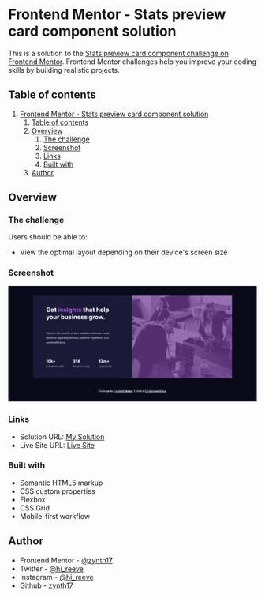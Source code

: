 # Frontend Mentor - Stats preview card component solution

This is a solution to the [Stats preview card component challenge on Frontend Mentor](https://www.frontendmentor.io/challenges/stats-preview-card-component-8JqbgoU62). Frontend Mentor challenges help you improve your coding skills by building realistic projects. 

## Table of contents

1. [Frontend Mentor - Stats preview card component solution](#frontend-mentor---stats-preview-card-component-solution)
	1. [Table of contents](#table-of-contents)
	2. [Overview](#overview)
		1. [The challenge](#the-challenge)
		2. [Screenshot](#screenshot)
		3. [Links](#links)
		4. [Built with](#built-with)
	3. [Author](#author)

## Overview

### The challenge

Users should be able to:

- View the optimal layout depending on their device's screen size

### Screenshot

![](./design/Screenshot_1.png)

### Links

- Solution URL: [My Solution](https://www.frontendmentor.io/solutions/stats-preview-card-solution-using-only-html-and-css-TykdlBua7)
- Live Site URL: [Live Site](https://zynth17.github.io/stats-preview-card-component/)
### Built with

- Semantic HTML5 markup
- CSS custom properties
- Flexbox
- CSS Grid
- Mobile-first workflow
## Author


- Frontend Mentor - [@zynth17](https://www.frontendmentor.io/profile/zynth17)
- Twitter - [@hi_reeve](https://twitter.com/hi_reeve)
- Instagram - [@hi_reeve](https://www.instagram.com/hi_reeve/)
- Github - [zynth17](https://github.com/zynth17)
